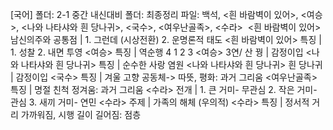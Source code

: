 [국어]
폴더: 2-1 중간 내신대비
폴더: 최종정리
파일: 백석, <흰 바람벽이 있어>, <여승>, <나와 나타샤와 흰 당나귀>, <국수>, <여우난골족>, <수라>
​
<흰 바람벽이 있어> 남신의주와 공통점			| 1. 그런데 (시상전환) 2. 운명론적 태도
<흰 바람벽이 있어> 특징			| 1. 성찰 2. 내면 투영
<여승> 특징			| 역순행 4 1 2 3
<여승> 3연/ 산 꿩			| 감정이입
<나와 나타샤와 흰 당나귀> 특징			| 순수한 사랑 염원
<나와 나타샤와 흰 당나귀> 흰 당나귀			| 감정이입
<국수> 특징			| 겨울 고향 공동체-> 따뜻, 평화: 과거 그리움
<여우난골족> 특징			| 명절 친척 정겨움: 과거 그리움
<수라> 전개			| 1. 큰 거미- 무관심 2. 작은 거미- 관심 3. 새끼 거미- 연민
<수라> 주제			| 가족의 해체 (우의적)
<수라> 특징			| 정서적 거리 가까워짐, 시행 길이 길어짐: 점층
